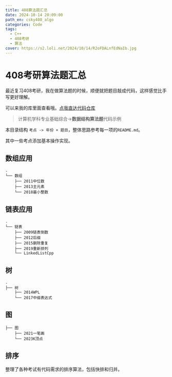 ```yaml
---
title: 408算法题汇总
date: 2024-10-14 20:09:00
path_en: csky408_algo
categories: Code
tags:
  - C++
  - 408考研
  - 算法
cover: https://s2.loli.net/2024/10/14/R2oFDALnfEdNaIb.jpg
---
```


# 408考研算法题汇总

最近复习408考研，我在做算法题的时候，顺便就把题目敲成代码，这样感觉比手写更好理解。

可以来我的库里面查看哦。[点我直达代码仓库](https://github.com/Hanser-Chan/Algorithm-Library/tree/main/408)



>计算机学科专业基础综合->**数据结构算法题**代码示例

本目录结构 `考点 -> 年份 + 题目`，整体思路参考每一项的`README.md`。

其中一些考点添加基本操作实现。

## 数组应用

```
.
└── 数组
    ├── 2011中位数
    ├── 2013主元素
    └── 2018最小整数
```



## 链表应用

```
.
└── 链表
    ├── 2009链表倒数
    ├── 2012后缀
    ├── 2015删除重复
    ├── 2019重新排列
    └── LinkedListCpp
```



## 树

```
.
├── 树
    ├── 2014WPL
    └── 2017中缀表达式
```



## 图

```
├── 图
    ├── 2021一笔画
    └── 2023K顶点
```



## 排序

整理了各种考试有代码需求的排序算法，包括快排和归并。

